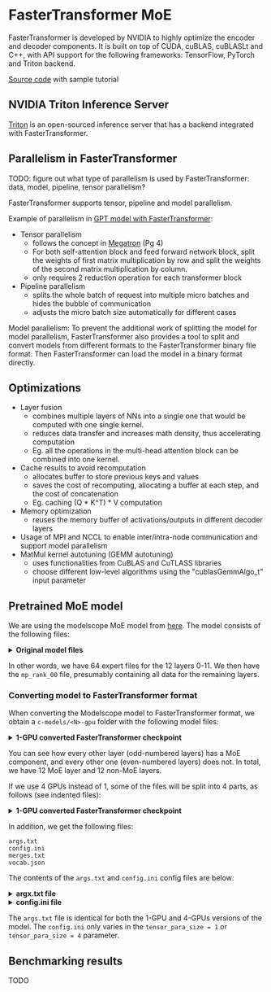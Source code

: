# FasterTransformer MoE

FasterTransformer is developed by NVIDIA to highly optimize the encoder and decoder components. It is built on top of CUDA, cuBLAS, cuBLASLt and C++, with API support for the following frameworks: TensorFlow, PyTorch and Triton backend. 

[Source code](https://github.com/NVIDIA/FasterTransformer) with sample tutorial

## NVIDIA Triton Inference Server
[Triton](https://developer.nvidia.com/nvidia-triton-inference-server) is an open-sourced inference server that has a backend integrated with FasterTransformer.  


## Parallelism in FasterTransformer

TODO: figure out what type of parallelism is used by FasterTransformer: data, model, pipeline, tensor parallelism?

FasterTransformer supports tensor, pipeline and model parallelism.

Example of parallelism in [GPT model with FasterTransformer](https://github.com/NVIDIA/FasterTransformer/blob/main/docs/gpt_guide.md):
- Tensor parallelism
  - follows the concept in [Megatron](https://arxiv.org/pdf/1909.08053.pdf) (Pg 4)
  - For both self-attention block and feed forward network block, split the weights of first matrix multiplication by row and split the weights of the second matrix multiplication by column.
  - only requires 2 reduction operation for each transformer block
- Pipeline parallelism
  - splits the whole batch of request into multiple micro batches and hides the bubble of communication
  - adjusts the micro batch size automatically for different cases

Model parallelism:
To prevent the additional work of splitting the model for model parallelism, FasterTransformer also provides a tool to split and convert models from different formats to the FasterTransformer binary file format. Then FasterTransformer can load the model in a binary format directly. 

## Optimizations
- Layer fusion
  - combines multiple layers of NNs into a single one that would be computed with one single kernel. 
  - reduces data transfer and increases math density, thus accelerating computation
  - Eg. all the operations in the multi-head attention block can be combined into one kernel.
- Cache results to avoid recomputation
  - allocates buffer to store previous keys and values 
  - saves the cost of recomputing, allocating a buffer at each step, and the cost of concatenation
  - Eg. caching (Q * K^T) * V computation
- Memory optimization
  - reuses the memory buffer of activations/outputs in different decoder layers
- Usage of MPI and NCCL to enable inter/intra-node communication and support model parallelism
- MatMul kernel autotuning (GEMM autotuning)
  - uses functionalities from CuBLAS and CuTLASS libraries
  - choose different low-level algorithms using the "cublasGemmAlgo_t" input parameter

<!-- ## Synchronization/communication collectives

TODO: figure out what synchronization collectives are used. Eg: SPMD, gang-scheduling, MPMD, etc...?

(Not sure if this is what we're looking for, but it seems to be something useful to consider if we're designing our own all-to-all)

FasterTransformer uses NCCL (NVIDIA Collective Communication Library)
NCCL implements GPU-accelerates collective operations:
- all-gather
- all-reduce
- broadcast
- reduce
- reduce-scatter
- point-to-point send and receive

NCCL is topology-aware and the new [PXN](https://developer.nvidia.com/blog/doubling-all2all-performance-with-nvidia-collective-communication-library-2-12/) feature is introduced to deliver full bandwidth for a GPU to communicate with a NIC.
- the communication goes through NVLink and then PCI instead of going through the CPU using QPI or other inter-CPU protocols
- the GPU still tries to use its local NIC as much as possible, but it can reach other NICs if required. -->

<!-- ## Implementing a MoE model in FasterTransformer

TODO: add support for MoE by writing our own implementation

(I'm kind of confused on which of these starting guides to look at and how to set it up for MoE specifically, will find a time this week to meet with Gabriele, thanks in advance!)

[Deploying GPT-J and T5 with NVIDIA Triton Inference Server](https://developer.nvidia.com/blog/deploying-gpt-j-and-t5-with-fastertransformer-and-triton-inference-server/)

[FasterTransformer docs](https://github.com/NVIDIA/FasterTransformer/tree/main/docs) -->

## Pretrained MoE model

We are using the modelscope MoE model from [here](https://www.modelscope.cn/models/PAI/nlp_gpt3_text-generation_0.35B_MoE-64/summary). The model consists of the following files:

<details>
<summary><b>Original model files</b></summary>
<br>

```bash
layer_0_expert_0_mp_rank_00_model_states.pt
...
layer_0_expert_63_mp_rank_00_model_states.pt
layer_1_expert_0_mp_rank_00_model_states.pt
...
layer_1_expert_63_mp_rank_00_model_states.pt
...
layer_2_expert_63_mp_rank_00_model_states.pt
layer_3_expert_0_mp_rank_00_model_states.pt
...
layer_3_expert_63_mp_rank_00_model_states.pt
layer_4_expert_0_mp_rank_00_model_states.pt
...
layer_4_expert_63_mp_rank_00_model_states.pt
layer_5_expert_0_mp_rank_00_model_states.pt
...
layer_5_expert_63_mp_rank_00_model_states.pt
layer_6_expert_0_mp_rank_00_model_states.pt
...
layer_6_expert_63_mp_rank_00_model_states.pt
layer_7_expert_0_mp_rank_00_model_states.pt
...
layer_7_expert_63_mp_rank_00_model_states.pt
layer_8_expert_0_mp_rank_00_model_states.pt
...
layer_8_expert_63_mp_rank_00_model_states.pt
layer_9_expert_0_mp_rank_00_model_states.pt
...
layer_9_expert_63_mp_rank_00_model_states.pt
layer_10_expert_0_mp_rank_00_model_states.pt
...
layer_10_expert_63_mp_rank_00_model_states.pt
layer_11_expert_0_mp_rank_00_model_states.pt
...
layer_11_expert_63_mp_rank_00_model_states.pt
mp_rank_00
```

</details>

In other words, we have 64 expert files for the 12 layers 0-11. We then have the `mp_rank_00` file, presumably containing all data for the remaining layers.

### Converting model to FasterTransformer format

When converting the Modelscope model to FasterTransformer format, we obtain a `c-models/<N>-gpu` folder with the following model files:

<details>
<summary><b>1-GPU converted FasterTransformer checkpoint</b></summary>
<br>

```bash
model.wpe.bin
model.wte.bin

model.final_layernorm.bias.bin
model.final_layernorm.weight.bin

model.layers.0.attention.dense.bias.bin
model.layers.0.attention.dense.weight.0.bin
model.layers.0.attention.query_key_value.bias.0.bin
model.layers.0.attention.query_key_value.weight.0.bin
model.layers.0.input_layernorm.bias.bin
model.layers.0.input_layernorm.weight.bin
    model.layers.0.mlp.dense_4h_to_h.bias.bin
    model.layers.0.mlp.dense_4h_to_h.weight.0.bin
    model.layers.0.mlp.dense_h_to_4h.bias.0.bin
    model.layers.0.mlp.dense_h_to_4h.weight.0.bin
model.layers.0.post_attention_layernorm.bias.bin
model.layers.0.post_attention_layernorm.weight.bin

model.layers.1.attention.dense.bias.bin
    model.layers.1.mlp.moe.gate.wg.weight.bin
model.layers.1.attention.dense.weight.0.bin
model.layers.1.attention.query_key_value.bias.0.bin
model.layers.1.attention.query_key_value.weight.0.bin
model.layers.1.input_layernorm.bias.bin
model.layers.1.input_layernorm.weight.bin
    model.layers.1.mlp.moe.experts.dense_4h_to_h.bias.bin
    model.layers.1.mlp.moe.experts.dense_4h_to_h.weight.0.bin
    model.layers.1.mlp.moe.experts.dense_h_to_4h.bias.0.bin
    model.layers.1.mlp.moe.experts.dense_h_to_4h.weight.0.bin
model.layers.1.post_attention_layernorm.bias.bin
model.layers.1.post_attention_layernorm.weight.bin

...
...

model.layers.23.attention.dense.bias.bin
    model.layers.23.mlp.moe.gate.wg.weight.bin
model.layers.23.attention.dense.weight.0.bin
model.layers.23.attention.query_key_value.bias.0.bin
model.layers.23.attention.query_key_value.weight.0.bin
model.layers.23.input_layernorm.bias.bin
model.layers.23.input_layernorm.weight.bin
    model.layers.23.mlp.moe.experts.dense_4h_to_h.bias.bin
    model.layers.23.mlp.moe.experts.dense_4h_to_h.weight.0.bin
    model.layers.23.mlp.moe.experts.dense_h_to_4h.bias.0.bin
    model.layers.23.mlp.moe.experts.dense_h_to_4h.weight.0.bin
model.layers.23.post_attention_layernorm.bias.bin
model.layers.23.post_attention_layernorm.weight.bin
```

</details>

You can see how every other layer (odd-numbered layers) has a MoE component, and every other one (even-numbered layers) does not. In total, we have 12 MoE layer and 12 non-MoE layers.

If we use 4 GPUs instead of 1, some of the files will be split into 4 parts, as follows (see indented files):

<details>
<summary><b>1-GPU converted FasterTransformer checkpoint</b></summary>
<br>

```bash
model.wpe.bin
model.wte.bin

model.final_layernorm.bias.bin
model.final_layernorm.weight.bin

model.layers.0.attention.dense.bias.bin
    model.layers.0.attention.dense.weight.0.bin
    model.layers.0.attention.dense.weight.1.bin
    model.layers.0.attention.dense.weight.2.bin
    model.layers.0.attention.dense.weight.3.bin
    model.layers.0.attention.query_key_value.bias.0.bin
    model.layers.0.attention.query_key_value.bias.1.bin
    model.layers.0.attention.query_key_value.bias.2.bin
    model.layers.0.attention.query_key_value.bias.3.bin
    model.layers.0.attention.query_key_value.weight.0.bin
    model.layers.0.attention.query_key_value.weight.1.bin
    model.layers.0.attention.query_key_value.weight.2.bin
    model.layers.0.attention.query_key_value.weight.3.bin
model.layers.0.input_layernorm.bias.bin
model.layers.0.input_layernorm.weight.bin
model.layers.0.mlp.dense_4h_to_h.bias.bin
    model.layers.0.mlp.dense_4h_to_h.weight.0.bin
    model.layers.0.mlp.dense_4h_to_h.weight.1.bin
    model.layers.0.mlp.dense_4h_to_h.weight.2.bin
    model.layers.0.mlp.dense_4h_to_h.weight.3.bin
    model.layers.0.mlp.dense_h_to_4h.bias.0.bin
    model.layers.0.mlp.dense_h_to_4h.bias.1.bin
    model.layers.0.mlp.dense_h_to_4h.bias.2.bin
    model.layers.0.mlp.dense_h_to_4h.bias.3.bin
    model.layers.0.mlp.dense_h_to_4h.weight.0.bin
    model.layers.0.mlp.dense_h_to_4h.weight.1.bin
    model.layers.0.mlp.dense_h_to_4h.weight.2.bin
    model.layers.0.mlp.dense_h_to_4h.weight.3.bin
model.layers.0.post_attention_layernorm.bias.bin
model.layers.0.post_attention_layernorm.weight.bin

...
...

model.layers.23.attention.dense.bias.bin
model.layers.23.mlp.moe.gate.wg.weight.bin
    model.layers.23.attention.dense.weight.0.bin
    model.layers.23.attention.dense.weight.1.bin
    model.layers.23.attention.dense.weight.2.bin
    model.layers.23.attention.dense.weight.3.bin
    model.layers.23.attention.query_key_value.bias.0.bin
    model.layers.23.attention.query_key_value.bias.1.bin
    model.layers.23.attention.query_key_value.bias.2.bin
    model.layers.23.attention.query_key_value.bias.3.bin
    model.layers.23.attention.query_key_value.weight.0.bin
    model.layers.23.attention.query_key_value.weight.1.bin
    model.layers.23.attention.query_key_value.weight.2.bin
    model.layers.23.attention.query_key_value.weight.3.bin
model.layers.23.input_layernorm.bias.bin
model.layers.23.input_layernorm.weight.bin
    model.layers.23.mlp.moe.experts.dense_4h_to_h.bias.bin
    model.layers.23.mlp.moe.experts.dense_4h_to_h.weight.0.bin
    model.layers.23.mlp.moe.experts.dense_4h_to_h.weight.1.bin
    model.layers.23.mlp.moe.experts.dense_4h_to_h.weight.2.bin
    model.layers.23.mlp.moe.experts.dense_4h_to_h.weight.3.bin
    model.layers.23.mlp.moe.experts.dense_h_to_4h.bias.0.bin
    model.layers.23.mlp.moe.experts.dense_h_to_4h.bias.1.bin
    model.layers.23.mlp.moe.experts.dense_h_to_4h.bias.2.bin
    model.layers.23.mlp.moe.experts.dense_h_to_4h.bias.3.bin
    model.layers.23.mlp.moe.experts.dense_h_to_4h.weight.0.bin
    model.layers.23.mlp.moe.experts.dense_h_to_4h.weight.1.bin
    model.layers.23.mlp.moe.experts.dense_h_to_4h.weight.2.bin
    model.layers.23.mlp.moe.experts.dense_h_to_4h.weight.3.bin
model.layers.23.post_attention_layernorm.bias.bin
model.layers.23.post_attention_layernorm.weight.bin
```

</details>

In addition, we get the following files: 

```
args.txt
config.ini
merges.txt
vocab.json
```

The contents of the `args.txt` and `config.ini` config files are below:

<details>
<summary><b>argx.txt file</b></summary>
<br>

```
num_layers:24
hidden_size:1024
ffn_hidden_size:4096
num_attention_heads:16
kv_channels:64
max_position_embeddings:2048
make_vocab_size_divisible_by:128
layernorm_epsilon:1e-05
apply_residual_connection_post_layernorm:False
openai_gelu:False
onnx_safe:None
bert_binary_head:True
num_experts:[64]
attention_dropout:0.1
hidden_dropout:0.1
weight_decay:0.1
start_weight_decay:0.1
end_weight_decay:0.1
weight_decay_incr_style:constant
clip_grad:1.0
adam_beta1:0.9
adam_beta2:0.95
adam_eps:1e-08
sgd_momentum:0.9
micro_batch_size:4
global_batch_size:256
rampup_batch_size:None
recompute_granularity:selective
distribute_saved_activations:False
recompute_method:None
recompute_num_layers:1
train_iters:572204
train_samples:None
log_interval:1
exit_interval:None
exit_duration_in_mins:None
exit_signal_handler:False
tensorboard_dir:/mnt/output_wudao/tensorboard/wudao-megatron-gpt-moe-64-0.35B-lr-3e-4-bs-4-gbs-256-tp-1-ac-sel-zero-none_2022.12.14-01.13.02
masked_softmax_fusion:True
bias_gelu_fusion:True
bias_dropout_fusion:True
optimizer:adam
dataloader_type:single
async_tensor_model_parallel_allreduce:True
no_persist_layer_norm:False
sequence_parallel:False
gradient_accumulation_fusion:False
seed:1234
data_parallel_random_init:False
init_method_std:0.006
init_method_xavier_uniform:False
lr:0.0003
lr_decay_style:linear
lr_decay_iters:572204
lr_decay_samples:None
lr_warmup_fraction:None
lr_warmup_iters:715
lr_warmup_samples:0
min_lr:3e-05
override_opt_param_scheduler:False
use_checkpoint_opt_param_scheduler:False
save:/mnt/output_wudao/checkpoint/wudao-megatron-gpt-moe-64-0.35B-lr-3e-4-bs-4-gbs-256-tp-1-ac-sel-zero-none
save_interval:10000
no_save_optim:None
no_save_rng:None
load:/mnt/output_wudao/checkpoint/wudao-megatron-gpt-moe-64-0.35B-lr-3e-4-bs-4-gbs-256-tp-1-ac-sel-zero-none
no_load_optim:None
no_load_rng:None
finetune:False
perform_initialization:True
use_checkpoint_args:False
fp16:True
bf16:False
loss_scale:None
initial_loss_scale:4294967296
min_loss_scale:1.0
loss_scale_window:1000
hysteresis:2
fp32_residual_connection:False
apply_query_key_layer_scaling:True
attention_softmax_in_fp32:False
accumulate_allreduce_grads_in_fp32:False
fp16_lm_cross_entropy:False
tensor_model_parallel_size:1
pipeline_model_parallel_size:1
pipeline_model_parallel_split_rank:None
num_layers_per_virtual_pipeline_stage:None
distributed_backend:nccl
DDP_impl:local
use_contiguous_buffers_in_local_ddp:True
scatter_gather_tensors_in_pipeline:True
local_rank:0
lazy_mpu_init:None
use_cpu_initialization:None
empty_unused_memory_level:0
standalone_embedding_stage:False
use_distributed_optimizer:False
eval_iters:10
eval_interval:100
data_path:['/mnt/wudao/wudao_jiebabpe_text_document']
split:98,2,0
vocab_file:tokenizer.json
merge_file:None
vocab_extra_ids:0
seq_length:2048
encoder_seq_length:2048
decoder_seq_length:None
retriever_seq_length:256
sample_rate:1.0
mask_prob:0.15
short_seq_prob:0.1
mmap_warmup:False
num_workers:2
tokenizer_type:JiebaBPETokenizer
data_impl:mmap
reset_position_ids:False
reset_attention_mask:False
eod_mask_loss:False
adlr_autoresume:False
adlr_autoresume_interval:1000
ict_head_size:None
biencoder_projection_dim:0
biencoder_shared_query_context_model:False
ict_load:None
bert_load:None
titles_data_path:None
query_in_block_prob:0.1
use_one_sent_docs:False
evidence_data_path:None
retriever_report_topk_accuracies:[]
retriever_score_scaling:False
block_data_path:None
embedding_path:None
indexer_batch_size:128
indexer_log_interval:1000
num_classes:1000
img_h:224
img_w:224
num_channels:3
patch_dim:16
classes_fraction:1.0
data_per_class_fraction:1.0
data_sharding:True
head_lr_mult:1.0
vision_pretraining:False
vision_pretraining_type:classify
vision_backbone_type:vit
swin_backbone_type:tiny
mask_type:random
mask_factor:1.0
iter_per_epoch:1250
dino_local_img_size:96
dino_local_crops_number:10
dino_head_hidden_size:2048
dino_bottleneck_size:256
dino_freeze_last_layer:1
dino_norm_last_layer:False
dino_warmup_teacher_temp:0.04
dino_teacher_temp:0.07
dino_warmup_teacher_temp_epochs:30
log_params_norm:False
log_num_zeros_in_grad:False
tensorboard_log_interval:1
tensorboard_queue_size:1
log_timers_to_tensorboard:True
log_batch_size_to_tensorboard:True
log_learning_rate_to_tensorboard:True
log_loss_scale_to_tensorboard:True
log_validation_ppl_to_tensorboard:True
log_memory_to_tensorboard:False
log_world_size_to_tensorboard:False
inference_batch_times_seqlen_threshold:512
pretrained_model_name_or_path:/mnt/output_wudao/checkpoint/wudao-megatron-gpt-moe-64-0.35B-lr-3e-4-bs-4-gbs-256-tp-1-ac-sel-zero-none
use_expert_residual_network:False
top_k_linear_strategy:standard
profile_flops:False
onnx_runtime_training:False
zero_1_memory_optimization:False
zero_2_memory_optimization:False
zero_3_memory_optimization:False
cpu_offload:False
epochs:None
logging_level:info
logging_path:/mnt/output_wudao/log/wudao-megatron-gpt-moe-64-0.35B-lr-3e-4-bs-4-gbs-256-tp-1-ac-sel-zero-none_2022.12.14-01.13.02
data_dir:None
data_name:None
task:None
app_name:None
user_defined_parameters:None
user_script:None
cfg_path:None
adaptive_seq_len:False
eval_fp32:False
sparse_attention:None
sparse_attention_block_size:16
rotary_position_embeddings:False
valid_data_path:None
eval_tasks:None
num_fewshot:None
expert_interval:2
inference:False
train_tokens:None
mlp_type:standard
split_transformers:False
partition_activations:False
contigious_checkpointing:False
checkpoint_in_cpu:False
synchronize_each_layer:False
profile_backward:False
remote_device:none
reset_iteration:False
topk:1
noisy_gate_policy:None
moe_token_dropping:True
moe_train_capacity_factor:1.0
moe_eval_capacity_factor:1.0
moe_min_capacity:4
moe_loss_coeff:0.01
create_moe_param_group:False
use_tutel:False
load_ds_moe_ckpts:False
open_oss_save:True
enable_expert_tensor_parallelism:False
override_lr_scheduler:True
lr_decay_tokens:None
lr_warmup_tokens:None
use_checkpoint_lr_scheduler:False
poc_type:standard
rank:0
world_size:8
transformer_pipeline_model_parallel_size:1
data_parallel_size:8
virtual_pipeline_model_parallel_size:None
params_dtype:torch.float16
consumed_train_samples:17920000
consumed_valid_samples:1792000
no_pipeline_parallel:True
moe_expert_parallel_size:8
padded_vocab_size:51200
device:0
model_type:ModelType.encoder_or_decoder
iteration:0
do_train:1
do_valid:1
do_test:0

```

</details>

<details>
<summary><b>config.ini file</b></summary>
<br>

```
[gpt]
model_name = gpt
head_num = 16
size_per_head = 64
inter_size = 4096
num_layer = 24
max_pos_seq_len = 2048
vocab_size = 51200
has_adapters = False
adapter_inter_size = 0
layernorm_eps = 1e-05
start_id = 50256
end_id = 50256
weight_data_type = fp16
tensor_para_size = 1

[structure]
gpt_with_moe = 1
expert_num = 64
moe_layers = [1, 3, 5, 7, 9, 11, 13, 15, 17, 19, 21, 23]

```

</details>

The `args.txt` file is identical for both the 1-GPU and 4-GPUs versions of the model. The `config.ini` only varies in the `tensor_para_size = 1` or `tensor_para_size = 4` parameter.

## Benchmarking results

TODO
